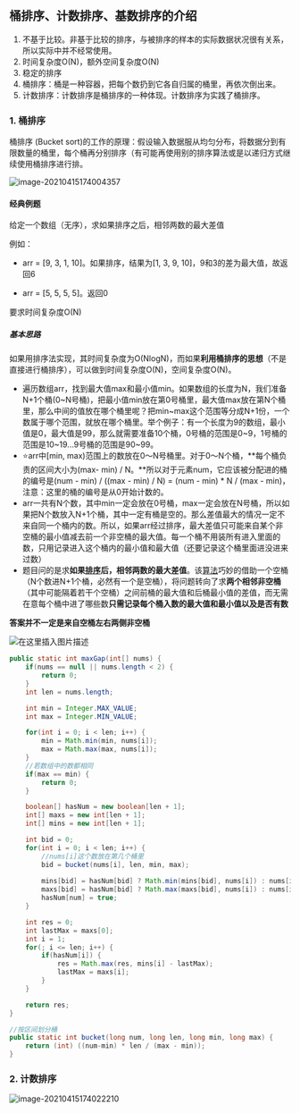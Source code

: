 ## 桶排序、计数排序、基数排序的介绍

1. 不基于比较。非基于比较的排序，与被排序的样本的实际数据状况很有关系，所以实际中并不经常使用。
2. 时间复杂度O(N)，额外空间复杂度O(N)
3. 稳定的排序
4. 桶排序：桶是一种容器，把每个数扔到它各自归属的桶里，再依次倒出来。
5. 计数排序：计数排序是桶排序的一种体现。计数排序为实践了桶排序。
   

### 1. 桶排序

桶排序 (Bucket sort)的工作的原理：假设输入数据服从均匀分布，将数据分到有限数量的桶里，每个桶再分别排序（有可能再使用别的排序算法或是以递归方式继续使用桶排序进行排。

![image-20210415174004357](https://happychan.oss-cn-shenzhen.aliyuncs.com/img/pic/20210415174013.png)

#### 经典例题

给定一个数组（无序），求如果排序之后，相邻两数的最大差值

例如： 

- arr = [9, 3, 1, 10]。如果排序，结果为[1, 3, 9, 10]，9和3的差为最大值，故返回6

- arr = [5, 5, 5, 5]。返回0

要求时间复杂度O(N)

##### 基本思路

如果用排序法实现，其时间复杂度为O(NlogN)，而如果**利用桶排序的思想**（不是直接进行桶排序），可以做到时间复杂度O(N)，空间复杂度O(N)。

- 遍历数组arr，找到最大值max和最小值min。如果数组的长度为N，我们准备N+1个桶(0~N号桶)，把最小值min放在第0号桶里，最大值max放在第N个桶里，那么中间的值放在哪个桶里呢？把min~max这个范围等分成N+1份，一个数属于哪个范围，就放在哪个桶里。举个例子：有一个长度为9的数组，最小值是0，最大值是99，那么就需要准备10个桶，0号桶的范围是0~9，1号桶的范围是10~19...9号桶的范围是90~99。
- :star:arr中[min, max)范围上的数放在0～N号桶里。对于0～N个桶，**每个桶负责的区间大小为(max- min) / N。**所以对于元素num，它应该被分配进的桶的编号是(num - min) / ((max - min) / N) = (num - min) * N / (max - min)，注意：这里的桶的编号是从0开始计数的。
- arr一共有N个数，其中min一定会放在0号桶，max一定会放在N号桶，所以如果把N个数放入N+1个桶，其中一定有桶是空的。那么差值最大的情况一定不来自同一个桶内的数。所以，如果arr经过排序，最大差值只可能来自某个非空桶的最小值减去前一个非空桶的最大值。每一个桶不用装所有进入里面的数，只用记录进入这个桶内的最小值和最大值（还要记录这个桶里面进没进来过数）
- 题目问的是求**如果[排序]()后，相邻两数的最大差值**。该[算法]()巧妙的借助一个空桶（N个数进N+1个桶，必然有一个是空桶），将问题转向了求**两个相邻非空桶**
     （其中可能隔着若干个空桶）之间前桶的最大值和后桶最小值的差值，而无需在意每个桶中进了哪些数**只需记录每个桶入数的最大值和最小值以及是否有数**

**答案并不一定是来自空桶左右两侧非空桶**

![在这里插入图片描述](https://img-blog.csdnimg.cn/20210315222644376.png?x-oss-process=image/watermark,type_ZmFuZ3poZW5naGVpdGk,shadow_10,text_aHR0cHM6Ly9ibG9nLmNzZG4ubmV0L2d4MTc4NjQzNzM4MjI=,size_16,color_FFFFFF,t_70)

```java
public static int maxGap(int[] nums) {
    if(nums == null || nums.length < 2) {
        return 0;
    }
    int len = nums.length;

    int min = Integer.MAX_VALUE;
    int max = Integer.MIN_VALUE;

    for(int i = 0; i < len; i++) {
        min = Math.min(min, nums[i]);
        max = Math.max(max, nums[i]);
    }
    //若数组中的数都相同
    if(max == min) {
        return 0;
    }

    boolean[] hasNum = new boolean[len + 1];
    int[] maxs = new int[len + 1];
    int[] mins = new int[len + 1];

    int bid = 0;
    for(int i = 0; i < len; i++) {
        //nums[i]这个数放在第几个桶里
        bid = bucket(nums[i], len, min, max);
        
        mins[bid] = hasNum[bid] ? Math.min(mins[bid], nums[i]) : nums[i];
        maxs[bid] = hasNum[bid] ? Math.max(maxs[bid], nums[i]) : nums[i];
        hasNum[num] = true;
    }

    int res = 0;
    int lastMax = maxs[0];
    int i = 1;
    for(; i <= len; i++) {
        if(hasNum[i]) {
            res = Math.max(res, mins[i] - lastMax);
            lastMax = maxs[i];
        }
    }

    return res;
}

//按区间划分桶
public static int bucket(long num, long len, long min, long max) {
    return (int) ((num-min) * len / (max - min));
}

```



### 2. 计数排序

![image-20210415174022210](https://happychan.oss-cn-shenzhen.aliyuncs.com/img/pic/20210415174022.png)
